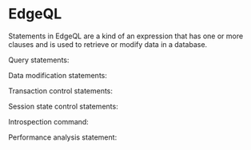 # EdgeQL

Statements in EdgeQL are a kind of an expression that has one or more clauses and is used to retrieve or modify data in a database.

Query statements:

Data modification statements:

Transaction control statements:

Session state control statements:

Introspection command:

Performance analysis statement:

